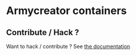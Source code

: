 Armycreator containers
============

## Contribute / Hack ?
Want to hack / contribute ? See [the documentation](https://armycreator.github.io/doc/)

